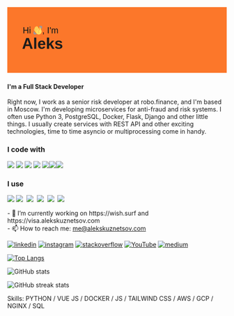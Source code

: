 <img src="https://raw.githubusercontent.com/geekkun/geekkun/main/header.png">

#### I'm a Full Stack Developer

Right now, I work as a senior risk developer at robo.finance, and I'm based in Moscow. I'm developing microservices for anti-fraud and risk systems. I often use Python 3, PostgreSQL, Docker, Flask, Django and other little things. I usually create services with REST API and other exciting technologies, time to time asyncio or multiprocessing come in handy.

<h3>I code with</h3>
<p float="left">
    <img src="https://devicons.github.io/devicon/devicon.git/icons/python/python-original.svg" width="40px"> <img 
    src="https://devicons.github.io/devicon/devicon.git/icons/django/django-original.svg" width="40px"> <img 
    src="https://devicons.github.io/devicon/devicon.git/icons/vuejs/vuejs-original.svg" width="40px"> <img 
    src="https://devicons.github.io/devicon/devicon.git/icons/html5/html5-plain.svg" width="40px"> <img src="https://devicons.github.io/devicon/devicon.git/icons/css3/css3-plain.svg" width="40px"><img src="https://devicons.github.io/devicon/devicon.git/icons/javascript/javascript-original.svg" width="40px"><img src="https://devicons.github.io/devicon/devicon.git/icons/nodejs/nodejs-plain.svg" width="40px">
</p>
<h3>I use</h3>
<p float="left">
    <img src="https://devicons.github.io/devicon/devicon.git/icons/docker/docker-original.svg" width="40px">
    <img src="https://devicons.github.io/devicon/devicon.git/icons/git/git-original.svg" width="40px">&nbsp;
    <img src="https://devicons.github.io/devicon/devicon.git/icons/amazonwebservices/amazonwebservices-plain-wordmark.svg" width="40px">&nbsp;
    <img src="https://devicons.github.io/devicon/devicon.git/icons/vim/vim-original.svg" width="40px">&nbsp;
    <img src="https://devicons.github.io/devicon/devicon.git/icons/postgresql/postgresql-original.svg" width="40px">&nbsp;
    <img src="https://devicons.github.io/devicon/devicon.git/icons/nginx/nginx-original.svg" width="40px">&nbsp;
</p>
- 🔭 I’m currently working on https://wish.surf and https://visa.alekskuznetsov.com
<br />
- 📫 How to reach me: <a href="mailto:me@alekskuznetsov.com">me@alekskuznetsov.com</a> 

<br />

[<img src='https://cdn.jsdelivr.net/npm/simple-icons@3.0.1/icons/linkedin.svg' alt='linkedin' height='40'>](https://www.linkedin.com/in/alekskuznetsov/)  [<img src='https://cdn.jsdelivr.net/npm/simple-icons@3.0.1/icons/instagram.svg' alt='instagram' height='40'>](https://www.instagram.com/gk.kn/)  [<img src='https://cdn.jsdelivr.net/npm/simple-icons@3.0.1/icons/stackoverflow.svg' alt='stackoverflow' height='40'>](https://stackoverflow.com/users/6388578)  [<img src='https://cdn.jsdelivr.net/npm/simple-icons@3.0.1/icons/youtube.svg' alt='YouTube' height='40'>](https://www.youtube.com/channel/alekskuznetsov)  [<img src='https://cdn.jsdelivr.net/npm/simple-icons@3.0.1/icons/medium.svg' alt='medium' height='40'>](https://medium.com/@alex_kuznetsov)  

[![Top Langs](https://github-readme.vercel.alekskuznetsov.com/api/top-langs/?username=geekkun&show_icons=true&count_private=true&langs_count=10&layout=compact&theme=Gradient)](https://github.com/anuraghazra/github-readme-stats)

![GitHub stats](https://github-readme.vercel.alekskuznetsov.com/api?username=geekkun&show_icons=true&count_private=true&theme=Gradient)  

![GitHub streak stats](https://github-readme-streak-stats.herokuapp.com/?user=geekkun)  


Skills: PYTHON / VUE JS / DOCKER / JS / TAILWIND CSS / AWS / GCP / NGINX / SQL

<!--
[![willianrod's wakatime stats](https://github-readme.vercel.alekskuznetsov.com/api/wakatime?username=alekskuznetsov&layout=compact&theme=Gradient)](https://github.com/anuraghazra/github-readme-stats)


**geekkun/geekkun** is a ✨ _special_ ✨ repository because its `README.md` (this file) appears on your GitHub profile.

Here are some ideas to get you started:

- 🔭 I’m currently working on ...
- 🌱 I’m currently learning ...
- 👯 I’m looking to collaborate on ...
- 🤔 I’m looking for help with ...
- 💬 Ask me about ...
- 📫 How to reach me: ...
- 😄 Pronouns: ...
- ⚡ Fun fact: ...
-->
